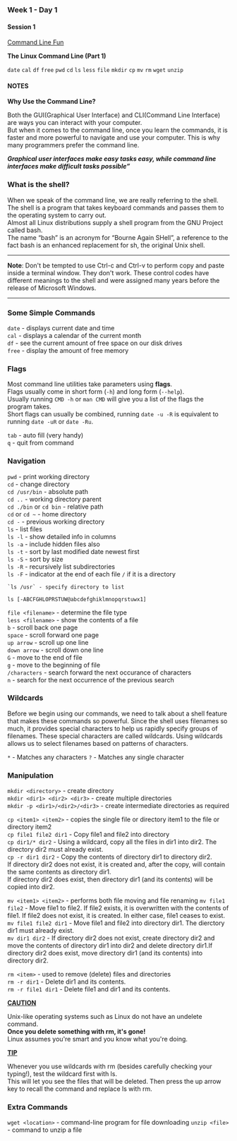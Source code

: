 ### Week 1 - Day 1

#### Session 1

[Command Line Fun](https://xkcd.com/196/) 

**The Linux Command Line (Part 1)**

`date` `cal` `df` `free` `pwd` `cd` `ls` `less` `file` `mkdir` `cp` `mv` `rm` `wget` `unzip`

#### NOTES


**Why Use the Command Line?**

Both the GUI(Graphical User Interface) and CLI(Command Line Interface) are ways you can interact with your computer.  
But when it comes to the command line, once you learn the commands, it is faster and more powerful to navigate and use your computer. This is why many programmers prefer the command line.

***Graphical user interfaces make easy tasks easy, while command line interfaces make difficult tasks possible”***



### What is the shell?

When we speak of the command line, we are really referring to the shell. The shell is a program that takes keyboard commands and passes them to the operating system to carry out.  
Almost all Linux distributions supply a shell program from the GNU Project called bash.  
The name “bash” is an acronym for “Bourne Again SHell”, a reference to the fact bash is an enhanced replacement for sh, the original Unix shell.



------

**Note**: Don't be tempted to use Ctrl-c and Ctrl-v to perform copy and paste inside a terminal window. They don't work. These control codes have different meanings to the shell and were assigned many years before the release of Microsoft Windows.

------

### Some Simple Commands

`date` - displays current date and time  
`cal` - displays a calendar of the current month  
`df` - see the current amount of free space on our disk drives  
`free` - display the amount of free memory  

### Flags

Most command line utilities take parameters using **flags**.  
Flags usually come in short form (`-h`) and long form (`--help`).  
 Usually running `CMD -h` or `man CMD` will give you a list of the flags the program takes.  
 Short flags can usually be combined, running `date -u -R` is equivalent to running `date -uR` or `date -Ru`.

`tab` - auto fill (very handy)  
`q` - quit from command

### Navigation

`pwd` - print working directory  
`cd` - change directory  
    `cd /usr/bin` - absolute path   
    `cd ..` - working directory parent  
    `cd ./bin` or `cd bin` - relative path  
    `cd` or `cd ~` - home directory  
    `cd -` - previous working directory  
`ls` - list files  
    `ls -l` - show detailed info in columns  
    `ls -a` - include hidden files also  
    `ls -t` - sort by last modified date newest first  
    `ls -S` - sort by size  
    `ls -R` - recursively list subdirectories  
    `ls -F` - indicator at the end of each file `/` if it is a directory

    `ls /usr` - specify directory to list   

```
ls [-ABCFGHLOPRSTUW@abcdefghiklmnopqrstuwx1]
```

`file <filename>` - determine the file type  
`less <filename>` - show the contents of a file  
    `b` - scroll back one page  
    `space` - scroll forward one page  
    `up arrow` - scroll up one line  
    `down arrow` - scroll down one line  
    `G` - move to the end of file  
    `g` - move to the beginning of file  
    `/characters` - search forward the next occurance of characters  
    `n` - search for the next occurrence of the previous search  

### Wildcards

Before we begin using our commands, we need to talk about a shell feature that makes these commands so powerful. Since the shell uses filenames so much, it provides special characters to help us rapidly specify groups of filenames. These special characters are called wildcards. Using wildcards allows us to select filenames based on patterns of characters. 

`*` - Matches any characters
`?` - Matches any single character

### Manipulation

`mkdir <directory>` - create directory  
    `mkdir <dir1> <dir2> <dir3>` - create multiple directories  
    `mkdir -p <dir1>/<dir2>/<dir3>` - create intermediate   directories as required  

`cp <item1> <item2>` - copies the single file or directory item1 to the file or directory item2  
    `cp file1 file2 dir1` - Copy file1 and file2 into directory  
    `cp dir1/* dir2` - Using a wildcard, copy all the files in   dir1 into dir2. The directory dir2 must already exist.  
    `cp -r dir1 dir2` - Copy the contents of directory dir1 to directory dir2.  
    If directory dir2 does not exist, it is created and, after the copy, will contain the same contents as directory dir1.  
    If directory dir2 does exist, then directory dir1 (and its contents) will be copied into dir2.

`mv <item1> <item2>` - performs both file moving and file renaming
    `mv file1 file2` - Move file1 to file2. If file2 exists, it is overwritten with the contents of file1. If file2 does not exist, it is created. In either case, file1 ceases to exist.
    `mv file1 file2 dir1` - Move file1 and file2 into directory dir1. The dierctory dir1 must already exist.  
    `mv dir1 dir2` - If directory dir2 does not exist, create directory dir2 and move the contents of directory dir1 into dir2 and delete directory dir1.If directory dir2 does exist, move directory dir1 (and its contents) into directory dir2.  
    
`rm <item>` - used to remove (delete) files and directories  
    `rm -r dir1` - Delete dir1 and its contents.  
    `rm -r file1 dir1` - Delete file1 and dir1 and its contents.  

**<u>CAUTION</u>** 

Unix-like operating systems such as Linux do not have an undelete command.  
**Once you delete something with rm, it's gone!**  
Linux assumes you're smart and you know what you're doing.

**<u>TIP</u>**

Whenever you use wildcards with rm (besides carefully checking your typing!), test the wildcard first with ls.  
This will let you see the files that will be deleted. Then press the up arrow key to recall the command and
replace ls with rm.



### Extra Commands

`wget <location>` - command-line program for file downloading
`unzip <file>` - command to unzip a file